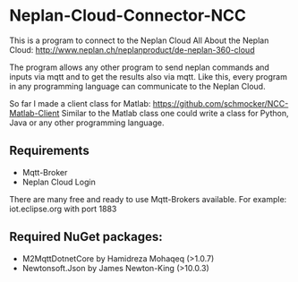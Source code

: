 # Neplan-Cloud-Connector-NCC
This is a program to connect to the Neplan Cloud
All About the Neplan Cloud: http://www.neplan.ch/neplanproduct/de-neplan-360-cloud

The program allows any other program to send neplan commands and inputs via mqtt and to get the results also via mqtt. Like this, every program in any programming language can communicate to the Neplan Cloud.

So far I made a client class for Matlab: https://github.com/schmocker/NCC-Matlab-Client
Similar to the Matlab class one could write a class for Python, Java or any other programming language.

## Requirements
* Mqtt-Broker
* Neplan Cloud Login

There are many free and ready to use Mqtt-Brokers available. For example: iot.eclipse.org with port 1883



## Required NuGet packages:
* M2MqttDotnetCore by Hamidreza Mohaqeq (>1.0.7)
* Newtonsoft.Json by James Newton-King (>10.0.3)
